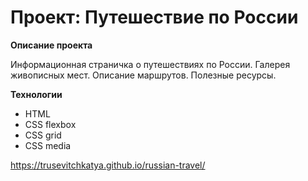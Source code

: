 # Проект: Путешествие по России

**Описание проекта**

Информационная страничка о путешествиях по России. Галерея живописных мест. Описание маршрутов. Полезные ресурсы.

**Технологии**

- HTML
- CSS flexbox
- CSS grid
- CSS media

https://trusevitchkatya.github.io/russian-travel/
